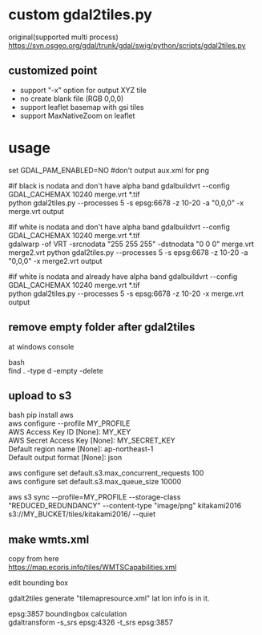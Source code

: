 # custom gdal2tiles.py

original(supported multi process)  
https://svn.osgeo.org/gdal/trunk/gdal/swig/python/scripts/gdal2tiles.py  

## customized point
- support "-x" option for output XYZ tile  
- no create blank file (RGB 0,0,0)  
- support leaflet basemap with gsi tiles
- support MaxNativeZoom on leaflet

# usage
set GDAL_PAM_ENABLED=NO #don't output aux.xml for png

#if black is nodata and don't have alpha band
gdalbuildvrt --config GDAL_CACHEMAX 10240 merge.vrt *.tif  
python gdal2tiles.py --processes 5 -s epsg:6678 -z 10-20 -a "0,0,0" -x merge.vrt output  

#if white is nodata and don't have alpha band
gdalbuildvrt --config GDAL_CACHEMAX 10240 merge.vrt *.tif  
gdalwarp -of VRT -srcnodata "255 255 255" -dstnodata "0 0 0" merge.vrt merge2.vrt
python gdal2tiles.py --processes 5 -s epsg:6678 -z 10-20 -a "0,0,0" -x merge2.vrt output  

#if white is nodata and already have alpha band
gdalbuildvrt --config GDAL_CACHEMAX 10240 merge.vrt *.tif  
python gdal2tiles.py --processes 5 -s epsg:6678 -z 10-20 -x merge.vrt output

## remove empty folder after gdal2tiles
at windows console  

bash  
find . -type d -empty -delete  

## upload to s3
bash
pip install aws  
aws configure --profile MY_PROFILE  
	AWS Access Key ID [None]: MY_KEY  
	AWS Secret Access Key [None]: MY_SECRET_KEY  
	Default region name [None]: ap-northeast-1  
	Default output format [None]: json  

aws configure set default.s3.max_concurrent_requests 100  
aws configure set default.s3.max_queue_size 10000  

aws s3 sync --profile=MY_PROFILE --storage-class "REDUCED_REDUNDANCY" --content-type "image/png" kitakami2016 s3://MY_BUCKET/tiles/kitakami2016/ --quiet  

## make wmts.xml
copy from here  
https://map.ecoris.info/tiles/WMTSCapabilities.xml  

edit bounding box  

gdalt2tiles generate "tilemapresource.xml"
lat lon info is in it.

epsg:3857 boundingbox calculation  
gdaltransform -s_srs epsg:4326 -t_srs epsg:3857

 

